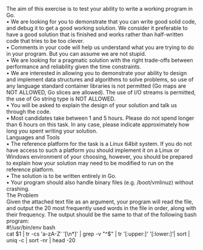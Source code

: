 The aim of this exercise is to test your ability to write a working program in Go.  
• We are looking for you to demonstrate that you can write good solid code, and debug it to get a good working solution. We consider it preferable to have a good solution that is finished and works rather than half-written code that tries to be too clever.  
• Comments in your code will help us understand what you are trying to do in your program. But you can assume we are not stupid.  
• We are looking for a pragmatic solution with the right trade-offs between performance and reliability given the time constraints.  
• We are interested in allowing you to demonstrate your ability to design and implement data structures and algorithms to solve problems, so use of any language standard container libraries is not permitted (Go maps are NOT ALLOWED, Go slices are allowed). The use of I/O streams is permitted, the use of Go string type is NOT ALLOWED.  
• You will be asked to explain the design of your solution and talk us through the code.  
• Most candidates take between 1 and 5 hours. Please do not spend longer than 6 hours on this task. In any case, please indicate approximately how long you spent writing your solution.  
Languages and Tools  
• The reference platform for the task is a Linux 64bit system. If you do not have access to such a platform you should implement it on a Linux or Windows environment of your choosing, however, you should be prepared to explain how your solution may need to be modified to run on the reference platform.  
• The solution is to be written entirely in Go.  
• Your program should also handle binary files (e.g. /boot/vmlinuz) without crashing.  
The Problem  
Given the attached text file as an argument, your program will read the file, and output the 20 most frequently used words in the file in order, along with their frequency. The output should be the same to that of the following bash program:  
#!/usr/bin/env bash  
cat $1 | tr -cs 'a-zA-Z' '[\n*]' | grep -v "^$" | tr '[:upper:]' '[:lower:]'| sort | uniq -c | sort -nr | head -20  